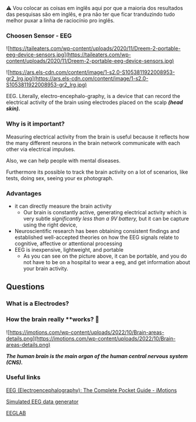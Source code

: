 <aside>
⚠️ Vou colocar as coisas em inglês aqui por que a maioria dos resultados das pesquisas são em inglês, e pra não ter que ficar tranduzindo tudo melhor puxar a linha de raciocínio pro inglês.

</aside>

### Choosen Sensor - EEG

![https://taileaters.com/wp-content/uploads/2020/11/Dreem-2-portable-eeg-device-sensors.jpg](https://taileaters.com/wp-content/uploads/2020/11/Dreem-2-portable-eeg-device-sensors.jpg)

![https://ars.els-cdn.com/content/image/1-s2.0-S1053811922008953-gr2_lrg.jpg](https://ars.els-cdn.com/content/image/1-s2.0-S1053811922008953-gr2_lrg.jpg)

EEG. Literally, electro-encephalo-graphy, is a device that can record the electrical activity of the brain using electrodes placed on the scalp **_(head skin)._**

### Why is it important?

Measuring electrical activity from the brain is useful because it reflects how the many different neurons in the brain network communicate with each other via electrical impulses.

Also, we can help people with mental diseases.

Furthermore its possible to track the brain activity on a lot of scenarios, like tests, doing sex, seeing your ex photograph.

### Advantages

- it can directly measure the brain activity
  - Our brain is constantly active, generating electrical activity which is very subtle _significantly less than a 9V battery,_ but it can be capture using the right device,
- Neuroscientific research has been obtaining consistent findings and established well-accepted theories on how the EEG signals relate to cognitive, affective or attentional processing
- EEG is inexpensive, lightweight, and portable
  - As you can see on the picture above, it can be portable, and you do not have to be on a hospital to wear a eeg, and get information about your brain activity.

## Questions

### What is a Electrodes?

### How the brain really \*\*works? 🧠

![https://imotions.com/wp-content/uploads/2022/10/Brain-areas-details.png](https://imotions.com/wp-content/uploads/2022/10/Brain-areas-details.png)

**_The human brain is the main organ of the human central nervous system (CNS)._**

### Useful links

[EEG (Electroencephalography): The Complete Pocket Guide - iMotions](https://imotions.com/blog/learning/best-practice/eeg/)

[Simulated EEG data generator](https://data.mrc.ox.ac.uk/data-set/simulated-eeg-data-generator)

[EEGLAB](https://sccn.ucsd.edu/eeglab/index.php)

